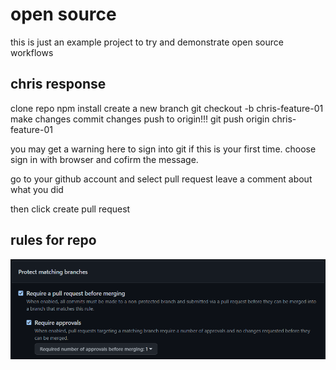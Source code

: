 # open source

this is just an example project to try and demonstrate open source workflows

## chris response

clone repo
npm install
create a new branch
git checkout -b chris-feature-01
make changes
commit changes
push to origin!!!
git push origin chris-feature-01

you may get a warning here to sign into git if this is your first time. choose sign in with browser and cofirm the message.

go to your github account and select pull request
leave a comment about what you did

then click create pull request

## rules for repo

![alt](images/rules.png)

